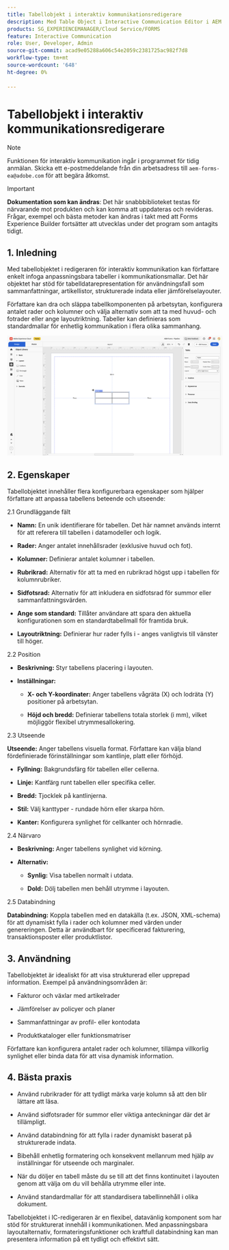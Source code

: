 ```yaml
---
title: Tabellobjekt i interaktiv kommunikationsredigerare
description: Med Table Object i Interactive Communication Editor i AEM Forms kan man enkelt infoga anpassningsbara tabeller i kommunikationsmallar.
products: SG_EXPERIENCEMANAGER/Cloud Service/FORMS
feature: Interactive Communication
role: User, Developer, Admin
source-git-commit: acad9e05288a606c54e2059c2381725ac982f7d8
workflow-type: tm+mt
source-wordcount: '648'
ht-degree: 0%

---
```



# Tabellobjekt i interaktiv kommunikationsredigerare

>[!NOTE]
>
> Funktionen för interaktiv kommunikation ingår i programmet för tidig anmälan. Skicka ett e-postmeddelande från din arbetsadress till `aem-forms-ea@adobe.com` för att begära åtkomst.

>[!IMPORTANT]
>
> **Dokumentation som kan ändras**: Det här snabbbiblioteket testas för närvarande mot produkten och kan komma att uppdateras och revideras. Frågar, exempel och bästa metoder kan ändras i takt med att Forms Experience Builder fortsätter att utvecklas under det program som antagits tidigt.

## &#x200B;1. Inledning

Med tabellobjektet i redigeraren för interaktiv kommunikation kan författare enkelt infoga anpassningsbara tabeller i kommunikationsmallar. Det här objektet har stöd för tabelldatarepresentation för användningsfall som sammanfattningar, artikellistor, strukturerade indata eller jämförelselayouter.

Författare kan dra och släppa tabellkomponenten på arbetsytan, konfigurera antalet rader och kolumner och välja alternativ som att ta med huvud- och fotrader eller ange layoutriktning. Tabeller kan definieras som standardmallar för enhetlig kommunikation i flera olika sammanhang.

![Sök efter IC Docu](/help/forms/interactive-communication/assets/table.png)

## &#x200B;2. Egenskaper

Tabellobjektet innehåller flera konfigurerbara egenskaper som hjälper författare att anpassa tabellens beteende och utseende:


2.1 Grundläggande fält

- **Namn:** En unik identifierare för tabellen. Det här namnet används internt för att referera till tabellen i datamodeller och logik.

- **Rader:** Anger antalet innehållsrader (exklusive huvud och fot).

- **Kolumner:** Definierar antalet kolumner i tabellen.

- **Rubrikrad:** Alternativ för att ta med en rubrikrad högst upp i tabellen för kolumnrubriker.

- **Sidfotsrad:** Alternativ för att inkludera en sidfotsrad för summor eller sammanfattningsvärden.

- **Ange som standard:** Tillåter användare att spara den aktuella konfigurationen som en standardtabellmall för framtida bruk.

- **Layoutriktning:** Definierar hur rader fylls i - anges vanligtvis till vänster till höger.

2.2 Position

- **Beskrivning:** Styr tabellens placering i layouten.

- **Inställningar:**

   - **X- och Y-koordinater:** Anger tabellens vågräta (X) och lodräta (Y) positioner på arbetsytan.

   - **Höjd och bredd:** Definierar tabellens totala storlek (i mm), vilket möjliggör flexibel utrymmesallokering.

2.3 Utseende

**Utseende:** Anger tabellens visuella format. Författare kan välja bland fördefinierade förinställningar som kantlinje, platt eller förhöjd.

- **Fyllning:** Bakgrundsfärg för tabellen eller cellerna.

- **Linje:** Kantfärg runt tabellen eller specifika celler.

- **Bredd:** Tjocklek på kantlinjerna.

- **Stil:** Välj kanttyper - rundade hörn eller skarpa hörn.

- **Kanter:** Konfigurera synlighet för cellkanter och hörnradie.

2.4 Närvaro

- **Beskrivning:** Anger tabellens synlighet vid körning.

- **Alternativ:**

   - **Synlig:** Visa tabellen normalt i utdata.

   - **Dold:** Dölj tabellen men behåll utrymme i layouten.

2.5 Databindning

**Databindning:** Koppla tabellen med en datakälla (t.ex. JSON, XML-schema) för att dynamiskt fylla i rader och kolumner med värden under genereringen. Detta är användbart för specificerad fakturering, transaktionsposter eller produktlistor.

## &#x200B;3. Användning

Tabellobjektet är idealiskt för att visa strukturerad eller upprepad information. Exempel på användningsområden är:

- Fakturor och växlar med artikelrader

- Jämförelser av policyer och planer

- Sammanfattningar av profil- eller kontodata

- Produktkataloger eller funktionsmatriser

Författare kan konfigurera antalet rader och kolumner, tillämpa villkorlig synlighet eller binda data för att visa dynamisk information.

## &#x200B;4. Bästa praxis

- Använd rubrikrader för att tydligt märka varje kolumn så att den blir lättare att läsa.

- Använd sidfotsrader för summor eller viktiga anteckningar där det är tillämpligt.

- Använd databindning för att fylla i rader dynamiskt baserat på strukturerade indata.

- Bibehåll enhetlig formatering och konsekvent mellanrum med hjälp av inställningar för utseende och marginaler.

- När du döljer en tabell måste du se till att det finns kontinuitet i layouten genom att välja om du vill behålla utrymme eller inte.

- Använd standardmallar för att standardisera tabellinnehåll i olika dokument.

Tabellobjektet i IC-redigeraren är en flexibel, datavänlig komponent som har stöd för strukturerat innehåll i kommunikationen. Med anpassningsbara layoutalternativ, formateringsfunktioner och kraftfull databindning kan man presentera information på ett tydligt och effektivt sätt.


